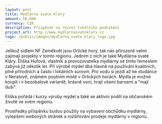 ```yaml
---
layout: post
title: Mydlárna svaté Kláry
amount: 50,000
currency: CZK
description: Příspěvek na rozvoj lokálního podnikání
project_url: http://www.mydlarnasvateklary.cz
logo: /public/images/mydlarna_svate_klary_logo.jpg
---
```


Jelikož sídlem NF Zeměkvět jsou Orlické hory, tak nás přirozeně velmi zajímají projekty v tomto regionu. Jedním z nich je také Mydlárna svaté Kláry. Eliška Hufová, vlastník a provozovatelka mydlárny se tímto řemeslem zabývá již několik let. Při výrobě mýdel dbá hlavně na používání kvalitních, plně přírodních a často i lokálních surovin. Pro vodu si jezdí až ke studánce v Neratově, známém poutním místě v Orlických horách. Mýdla je možné koupit i v bezobalové variantě, krásně voní, hrají všemi barvami a "mají duši".

Eliška pořádá i kurzy výroby mýdel a také se aktivní podílí na občanském životě ve svém regionu. 

Prostředky příspěvku budou použity na vybavení obchůdku mydlárny, vylepšení webových stránek a rozšiřování prodeje mydlárny v regionu.
